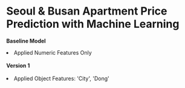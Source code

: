 # Seoul & Busan Apartment Price Prediction with Machine Learning

<strong>Baseline Model</strong>
<br>
<li>
Applied Numeric Features Only
</li>

<br>
<strong>Version 1</strong>
<br><br>
<li>
Applied Object Features: 'City', 'Dong'
</li>




